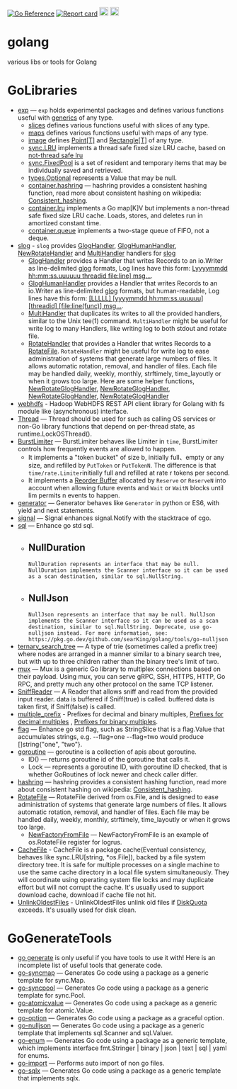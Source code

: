 [![Go Reference](https://pkg.go.dev/badge/github.com/searKing/golang.svg)](https://pkg.go.dev/github.com/searKing/golang)
[![Report card](https://goreportcard.com/badge/github.com/searKing/golang)](https://goreportcard.com/report/github.com/searKing/golang)
[<img src="https://api.visitorbadge.io/api/visitors?path=https%3A%2F%2Fgithub.com%2FsearKing%2Fgolang&countColor=%23263759" height="20">](https://visitorbadge.io/status?path=https%3A%2F%2Fgithub.com%2FsearKing%2Fgolang)
[<img src="https://resources.jetbrains.com/storage/products/company/brand/logos/jb_beam.svg" height="20">](https://jb.gg/OpenSourceSupport)

# golang

various libs or tools for Golang

# GoLibraries

* [exp](https://pkg.go.dev/github.com/searKing/golang/go/exp) — `exp` holds experimental packages and defines various
  functions useful with [generics](https://go.dev/doc/tutorial/generics) of any type.
    - [slices](https://pkg.go.dev/github.com/searKing/golang/go/exp/slices) defines various functions useful with slices
      of any type.
    - [maps](https://pkg.go.dev/github.com/searKing/golang/go/exp/maps) defines various functions useful with maps of
      any type.
    - [image](https://pkg.go.dev/github.com/searKing/golang/go/exp/image)
      defines [Point[T]](https://pkg.go.dev/github.com/searKing/golang/go/exp/image#Point)
      and [Rectangle[T]](https://pkg.go.dev/github.com/searKing/golang/go/exp/image#Rectangle) of any type.
    - [sync.LRU](https://pkg.go.dev/github.com/searKing/golang/go/exp/sync#LRU) implements a thread safe fixed size LRU
      cache, based on [not-thread safe lru](https://pkg.go.dev/github.com/searKing/golang/go/exp/container/lru#LRU)
    - [sync.FixedPool](https://pkg.go.dev/github.com/searKing/golang/go/exp/sync#FixedPool) is a set of resident and
      temporary items that may be individually saved and retrieved.
    - [types.Optional](https://pkg.go.dev/github.com/searKing/golang/go/exp/types#Optional) represents a Value that may
      be null.
    - [container.hashring](https://pkg.go.dev/github.com/searKing/golang/go/exp/container/hashring#NodeLocator) —
      hashring provides a consistent hashing function, read more about consistent hashing on
      wikipedia: [Consistent_hashing](http://en.wikipedia.org/wiki/Consistent_hashing).
    - [container.lru](https://pkg.go.dev/github.com/searKing/golang/go/exp/container/lru#LRU) implements a Go map[K]V
      but implements a non-thread safe fixed size LRU cache.
      Loads, stores, and deletes run in amortized constant time.
    - [container.queue](https://pkg.go.dev/github.com/searKing/golang/go/exp/container/queue#Queue) implements a
      two-stage queue of FIFO, not a deque.
* [slog](https://pkg.go.dev/github.com/searKing/log/slog) - `slog`
  provides [GlogHandler](https://pkg.go.dev/github.com/searKing/golang/go/log/slog#NewGlogHandler),
  [GlogHumanHandler](https://pkg.go.dev/github.com/searKing/golang/go/log/slog#NewGlogHumanHandler),
  [NewRotateHandler](https://pkg.go.dev/github.com/searKing/golang/go/log/slog#NewRotateHandler) and
  [MultiHandler](https://pkg.go.dev/github.com/searKing/golang/go/log/slog#MultiHandler) handlers
  for [slog](https://pkg.go.dev/log/slog)
    - [GlogHandler](https://pkg.go.dev/github.com/searKing/golang/go/log/slog#NewGlogHandler) provides a Handler that
      writes Records to an io.Writer as line-delimited [glog](https://github.com/google/glog) formats, Log lines have
      this
      form: [Lyyyymmdd hh:mm:ss.uuuuuu threadid file:line\] msg...](https://github.com/google/glog/blob/v0.6.0/src/glog/logging.h.in#L346).
    - [GlogHumanHandler](https://pkg.go.dev/github.com/searKing/golang/go/log/slog#NewGlogHumanHandler) provides a
      Handler that writes Records to an io.Writer as line-delimited [glog](https://github.com/google/glog) formats, but
      human-readable, Log lines have this
      form: [\[LLLLL\] \[yyyymmdd hh:mm:ss.uuuuuu\] \[threadid\] \[file:line(func)\] msg...](https://github.com/searKing/golang/blob/go/v1.2.86/go/log/slog/glog_handler.go#L85).
    - [MultiHandler](https://pkg.go.dev/github.com/searKing/golang/go/log/slog#MultiHandler) that duplicates its writes
      to all the provided handlers, similar to the Unix tee(1) command. `MultiHandler` might be useful for write log to
      many Handlers, like writing log to both stdout and rotate file.
    - [RotateHandler](https://pkg.go.dev/github.com/searKing/golang/go/log/slog#NewRotateHandler) that provides a
      Handler that writes Records to
      a [RotateFile](https://pkg.go.dev/github.com/searKing/golang/go/os). `RotateHandler` might be useful for write log
      to ease administration of systems that generate large numbers of files. It allows automatic rotation,
      removal, and handler of files. Each file may be handled daily, weekly, monthly, strftimely, time_layoutly or when
      it grows too large. Here are some helper
      functions, [NewRotateGlogHandler](https://pkg.go.dev/github.com/searKing/golang/go/log/slog#NewRotateGlogHandler), [NewRotateGlogHandler](https://pkg.go.dev/github.com/searKing/golang/go/log/slog#NewRotateGlogHandler), [NewRotateGlogHandler](https://pkg.go.dev/github.com/searKing/golang/go/log/slog#NewRotateGlogHandler), [NewRotateGlogHandler](https://pkg.go.dev/github.com/searKing/golang/go/log/slog#NewRotateGlogHandler)
* [webhdfs](https://pkg.go.dev/github.com/searKing/webhdfs) - Hadoop WebHDFS REST API client library for Golang with fs
  module like (asynchronous) interface.
* [Thread](https://pkg.go.dev/github.com/searKing/golang/go/sync#Thread) — Thread should be used for such as
  calling OS services or non-Go library functions that depend on per-thread state, as runtime.LockOSThread().
* [BurstLimiter](https://pkg.go.dev/github.com/searKing/golang/go/time/rate#BurstLimiter) — BurstLimiter behaves
  like Limiter in `time`, BurstLimiter controls how frequently events are allowed to happen.
    - It implements a "token bucket" of size b, initially full、empty or any size, and refilled by `PutToken`
      or `PutTokenN`. The difference is
      that `time/rate.Limiter`initially full and refilled at rate r tokens per second.
    - It implements a [Reorder Buffer](https://en.wikipedia.org/wiki/Re-order_buffer) allocated by `Reserve`
      or `ReserveN` into account when allowing future events and `Wait` or `WaitN` blocks until lim permits n events to
      happen.
* [generator](https://pkg.go.dev/github.com/searKing/golang/go/go/generator#Generator) — Generator behaves
  like `Generator` in python or ES6, with yield and next statements.
* [signal](https://pkg.go.dev/github.com/searKing/golang/go/os/signal#Notify) — Signal enhances signal.Notify with the
  stacktrace of cgo.
* [sql](https://pkg.go.dev/github.com/searKing/golang/go/database/sql#NullDuration) — Enhance go std sql.
    - NullDuration
      -
      ```NullDuration represents an interface that may be null. NullDuration implements the Scanner interface so it can be used as a scan destination, similar to sql.NullString.```
    - NullJson
      -
      ```NullJson represents an interface that may be null. NullJson implements the Scanner interface so it can be used as a scan destination, similar to sql.NullString. Deprecate, use go-nulljson instead. For more information, see: https://pkg.go.dev/github.com/searKing/golang/tools/go-nulljson```
* [ternary_search_tree](https://pkg.go.dev/github.com/searKing/golang/go/container/trie_tree/ternary_search_tree#TernarySearchTree)
  — A type of trie (sometimes called a prefix tree) where nodes are arranged in a manner similar to a binary search
  tree, but with up to three children rather than the binary tree's limit of two.
* [mux](https://pkg.go.dev/github.com/searKing/golang/go/net/mux) — Mux is a generic Go library to multiplex
  connections based on their payload. Using mux, you can serve gRPC, SSH, HTTPS, HTTP, Go RPC, and pretty much any other
  protocol on the same TCP listener.
* [SniffReader](https://pkg.go.dev/github.com/searKing/golang/go/io#SniffReader) — A Reader that allows sniff
  and read from the provided input reader. data is buffered if Sniff(true) is called. buffered data is taken first, if
  Sniff(false) is called.
* [multiple_prefix](https://pkg.go.dev/github.com/searKing/golang/go/format/multiple_prefix) - Prefixes for
  decimal and binary multiples, [Prefixes for decimal multiples](https://physics.nist.gov/cuu/Units/prefixes.html)
  , [Prefixes for binary multiples](https://physics.nist.gov/cuu/Units/binary.html).
* [flag](https://pkg.go.dev/github.com/searKing/golang/go/flag) — Enhance go std flag, such as StringSlice that
  is a flag.Value that accumulates strings, e.g. --flag=one --flag=two would produce []string{"one", "two"}.
* [goroutine](https://pkg.go.dev/github.com/searKing/golang/go/runtime/goroutine) — goroutine is a collection of
  apis about goroutine.
    - ID() — returns goroutine id of the goroutine that calls it.
    - Lock — represents a goroutine ID, with goroutine ID checked, that is whether GoRoutines of lock newer and check
      caller differ.
* [hashring](https://pkg.go.dev/github.com/searKing/golang/go/container/hashring) — hashring provides a
  consistent hashing function, read more about consistent hashing on
  wikipedia:  [Consistent_hashing](http://en.wikipedia.org/wiki/Consistent_hashing).
* [RotateFile](https://pkg.go.dev/github.com/searKing/golang/go/os#RotateFile) — RotateFile derived from os.File, and is
  designed to ease administration of systems that generate large numbers of files. It allows automatic rotation,
  removal, and handler of files. Each file may be handled daily, weekly, monthly, strftimely, time_layoutly or when it
  grows too large.
    - [NewFactoryFromFile](https://pkg.go.dev/github.com/searKing/golang/third_party/github.com/sirupsen/logrus#NewFactoryFromFile) —
      NewFactoryFromFile is an example of os.RotateFile register for logrus.
* [CacheFile](https://pkg.go.dev/github.com/searKing/golang/go/os#CacheFile) - CacheFile is a package cache(Eventual
  consistency, behaves like sync.LRU[string, *os.File]), backed by a file system directory tree. It is safe for multiple
  processes on a single machine to use the
  same cache directory in a local file system simultaneously. They will coordinate using operating system file locks and
  may duplicate effort but will not corrupt the cache. It's usually used to support download cache, download if cache
  file not hit.
* [UnlinkOldestFiles](https://pkg.go.dev/github.com/searKing/golang/go/os#UnlinkOldestFilesFunc) - UnlinkOldestFiles
  unlink old files if [DiskQuota](https://pkg.go.dev/github.com/searKing/golang/go/os#DiskQuota) exceeds. It's usually
  used for disk clean.

# GoGenerateTools

* [go generate](https://blog.golang.org/generate) is only useful if you have tools to use it with! Here is an incomplete
  list of useful tools that generate code.
* [go-syncmap](https://pkg.go.dev/github.com/searKing/golang/tools/go-syncmap) — Generates Go code using a
  package as a generic template for sync.Map.
* [go-syncpool](https://pkg.go.dev/github.com/searKing/golang/tools/go-syncpool) — Generates Go code using a
  package as a generic template for sync.Pool.
* [go-atomicvalue](https://pkg.go.dev/github.com/searKing/golang/tools/go-atomicvalue) — Generates Go code using
  a package as a generic template for atomic.Value.
* [go-option](https://pkg.go.dev/github.com/searKing/golang/tools/go-option) — Generates Go code using a package
  as a graceful option.
* [go-nulljson](https://pkg.go.dev/github.com/searKing/golang/tools/go-nulljson) — Generates Go code using a
  package as a generic template that implements sql.Scanner and sql.Valuer.
* [go-enum](https://pkg.go.dev/github.com/searKing/golang/tools/go-enum) — Generates Go code using a package as
  a generic template, which implements interface fmt.Stringer | binary | json | text | sql | yaml for enums.
* [go-import](https://pkg.go.dev/github.com/searKing/golang/tools/go-import) — Performs auto import of non go
  files.
* [go-sqlx](https://pkg.go.dev/github.com/searKing/golang/tools/go-sqlx) — Generates Go code using a package as
  a generic template that implements sqlx.
                                                                               